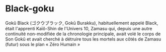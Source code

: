 # Black-goku
Gokû Black (ゴクウブラック, Gokū Burakku), habituellement appelé Black, était l'apprenti Kaïô-Shin de l'Univers 10, Zamasu qui, depuis une autre continuité non-modifiée de la chronologie principale, avait volé le corps de Son Gokû et avait cherché à détruire tous les mortels aux côtés de Zamasu (futur) sous le plan « Zéro Humain »
